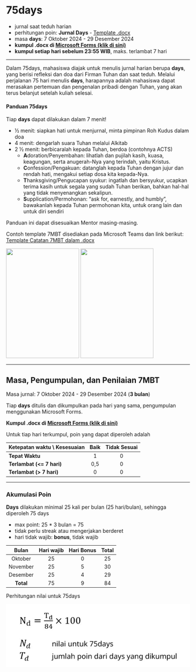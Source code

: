 # 75days

- jurnal saat teduh harian
- perhitungan poin: **Jurnal Days** - [Template .docx](./assets/docs/template-7mbt.docx)
- masa **days**: 7 Oktober 2024 - 29 Desember 2024
- **kumpul .docx di [Microsoft Forms (klik di sini)](https://forms.office.com/r/gMtpCDpvbj)**
- **kumpul setiap hari sebelum 23:55 WIB**, maks. terlambat 7 hari

* * *

Dalam 75days, mahasiswa diajak untuk menulis jurnal harian berupa **days**, yang berisi refleksi dan doa dari Firman Tuhan dan saat teduh. Melalui perjalanan 75 hari menulis **days**, harapannya adalah mahasiswa dapat merasakan pertemuan dan pengenalan pribadi dengan Tuhan, yang akan terus belanjut setelah kuliah selesai.

#### Panduan 75days

Tiap **days** dapat dilakukan dalam 7 menit!
- ½ menit:	siapkan hati untuk menjurnal, minta pimpinan Roh Kudus dalam doa
- 4 menit: 	dengarlah suara Tuhan melalui Alkitab
- 2 ½ menit: 	berbicaralah kepada Tuhan, berdoa (contohnya ACTS)
    - **A**doration/Penyembahan: lihatlah dan pujilah kasih, kuasa, keagungan, serta anugerah-Nya yang terindah, yaitu Kristus.
    - **C**onfession/Pengakuan: datanglah kepada Tuhan dengan jujur dan rendah hati, mengakui setiap dosa kita kepada-Nya.
    - **T**hanksgiving/Pengucapan syukur: ingatlah dan bersyukur, ucapkan terima kasih untuk segala yang sudah Tuhan berikan, bahkan hal-hal yang tidak menyenangkan sekalipun.
    - **S**upplication/Permohonan: “ask for, earnestly, and humbly”, bawakanlah kepada Tuhan permohonan kita, untuk orang lain dan untuk diri sendiri

Panduan ini dapat disesuaikan Mentor masing-masing.

Contoh template 7MBT disediakan pada Microsoft Teams dan link berikut:
[Template Catatan 7MBT dalam .docx](./assets/docs/template-7mbt.docx)

<img src="./assets/img/7mbt.jpg" width="200" height="300">
<img src="./assets/img/7mwg.jpg" width="200" height="300">

* * *

## Masa, Pengumpulan, dan Penilaian 7MBT

Masa jurnal: 7 Oktober 2024 - 29 Desember 2024 (**3 bulan**)

Tiap **days** ditulis dan dikumpulkan pada hari yang sama, pengumpulan menggunakan Microsoft Forms.

**Kumpul .docx di [Microsoft Forms (klik di sini)](https://forms.office.com/r/gMtpCDpvbj)**

Untuk tiap hari terkumpul, poin yang dapat diperoleh adalah

| Ketepatan waktu \ Kesesuaian | Baik | Tidak Sesuai |
|:-----------------------------|:----:|:-----------:|
| **Tepat Waktu** | 1 | 0 |
| **Terlambat (<= 7 hari)** | 0,5 | 0 |
| **Terlambat (> 7 hari)** | 0 | 0 |

* * *

### Akumulasi Poin

**Days** dilakukan minimal 25 kali per bulan (25 hari/bulan), sehingga diperoleh 75 days
- max point: 25 * 3 bulan = 75
- tidak perlu streak atau mengerjakan berderet
- hari tidak wajib: **bonus**, tidak wajib

| Bulan | Hari wajib | Hari Bonus | Total |
|:-----:|:---------:|:---------:|:-----:|
| Oktober | 25 | 0 | 25 |
| November | 25 | 5 | 30 |
| Desember | 25 | 4 | 29 |
| **Total** | 75 | 9 | 84 |

Perhitungan nilai untuk 75days

![Perhitungan Akhir](./assets/img/eq-75days.jpg)
